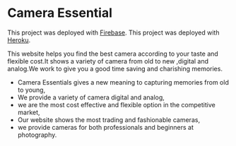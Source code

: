 # Camera Essential

This project was deployed with [Firebase](https://camera-essential.web.app/).
This project was deployed with [Heroku](https://murmuring-earth-49414.herokuapp.com).

This website helps you find the best camera according to your taste and flexible cost.It shows a variety of camera from old to new ,digital and analog.We work to give you a good time saving and charishing memories.

* Camera Essentials gives a new meaning to capturing memories from old to young,
* We provide a variety of camera digital and analog,
* we are the most cost effective and flexible option in the competitive market,
* Our website shows the most trading and fashionable cameras,
* we provide cameras for both professionals and beginners at photography.
